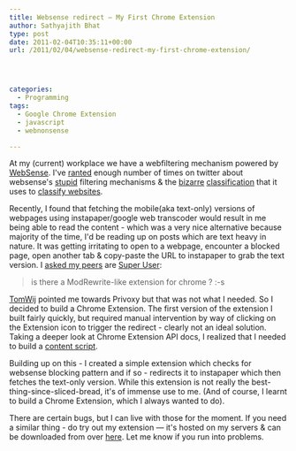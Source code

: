 ```yaml
---
title: Websense redirect – My First Chrome Extension
author: Sathyajith Bhat
type: post
date: 2011-02-04T10:35:11+00:00
url: /2011/02/04/websense-redirect-my-first-chrome-extension/




categories:
  - Programming
tags:
  - Google Chrome Extension
  - javascript
  - webnonsense

---
```

At my (current) workplace we have a webfiltering mechanism powered by [WebSense][1]. I've [ranted][2] enough number of times on twitter about websense's [stupid][3] filtering mechanisms & the [bizarre][4] [classification][5] that it uses to [classify websites][6].  


  
Recently, I found that fetching the mobile(aka text-only) versions of webpages using instapaper/google web transcoder would result in me being able to read the content - which was a very nice alternative because majority of the time, I'd be reading up on posts which are text heavy in nature. It was getting irritating to open to a webpage, encounter a blocked page, open another tab & copy-paste the URL to instapaper to grab the text version. I [asked my peers][7] are [Super User][8]:

> is there a ModRewrite-like extension for chrome ? :-s

[TomWij][9] pointed me towards Privoxy but that was not what I needed. So I decided to build a Chrome Extension. The first version of the extension I built fairly quickly, but required manual intervention by way of clicking on the Extension icon to trigger the redirect - clearly not an ideal solution. Taking a deeper look at Chrome Extension API docs, I realized that I needed to build a [content script][10].

Building up on this - I created a simple extension which checks for websense blocking pattern and if so - redirects it to instapaper which then fetches the text-only version. While this extension is not really the best-thing-since-sliced-bread, it's of immense use to me. (And of course, I learnt to build a Chrome Extension, which I always wanted to do).

There are certain bugs, but I can live with those for the moment. If you need a similar thing - do try out my extension — it's hosted on my servers & can be downloaded from over [here][11]. Let me know if you run into problems.

 [1]: https://www.websense.com/content/home.aspx
 [2]: https://twitoaster.com/country-in/sathyabhat/congrats-reddit-you-have-now-been-promoted-to-the-rank-of-a-social-network-by-webnonsense/
 [3]: twitter.com/SathyaBhat/statuses/28059352136945664
 [4]: https://tumble.sathyabh.at/post/587335342/more-webnonsense-stupidity
 [5]: ttp://friendfeed.com/100rabh/1cec68cc/rt-sathyabhat-all-hail-web-non-sense-says-hacker
 [6]: https://tumble.sathyabh.at/post/49820040/web-non-sense
 [7]: https://chat.stackexchange.com/transcript/118?m=437454#437454
 [8]: https://superuser.com/users/4377/sathya
 [9]: https://superuser.com/users/9666/tomwij
 [10]: https://code.google.com/chrome/extensions/content_scripts.html
 [11]: https://u.sbhat.me/webnonsense
